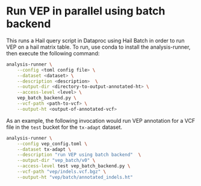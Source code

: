 # Run VEP in parallel using batch backend

This runs a Hail query script in Dataproc using Hail Batch in order to run VEP on a hail matrix table. To run, use conda to install the analysis-runner, then execute the following command:

```sh
analysis-runner \
    --config <toml config file> \
    --dataset <dataset> \
    --description <description>  \
    --output-dir <directory-to-output-annotated-ht> \
    --access-level <level> \
    vep_batch_backend.py \
    --vcf-path <path-to-vcf> \
    --output-ht <output-of-annotated-vcf>
```

As an example, the following invocation would run VEP annotation for a VCF file in the `test` bucket for the `tx-adapt` dataset.

```sh
analysis-runner \
    --config vep_config.toml \
    --dataset tx-adapt \
    --description "run VEP using batch backend"  \
    --output-dir "vep_batch/v0" \
    --access-level test vep_batch_backend.py \
    --vcf-path "vep/indels.vcf.bgz" \
    --output-ht "vep/batch/annotated_indels.ht"
```

